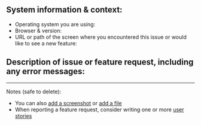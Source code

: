 
## System information & context:
- Operating system you are using:
- Browser & version:
- URL or path of the screen where you encountered this issue or would like to see a new feature:

## Description of issue or feature request, including any error messages:





---
Notes (safe to delete):

- You can also [add a screenshot](https://help.github.com/articles/file-attachments-on-issues-and-pull-requests/) or [add a file](https://github.com/blog/2061-attach-files-to-comments)
- When reporting a feature request, consider writing one or more [user stories](https://www.mountaingoatsoftware.com/agile/user-stories)
